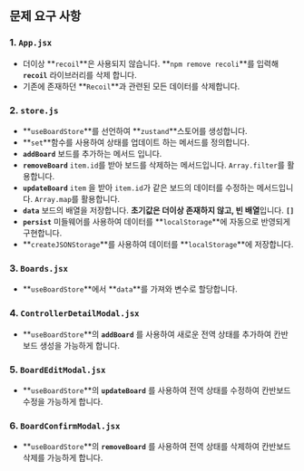 ## 문제 요구 사항

### **1. `App.jsx`**

- 더이상 **`recoil`**은 사용되지 않습니다. **`npm remove recoli`**를 입력해 **`recoil`** 라이브러리를 삭제 합니다.
- 기존에 존재하던 **`Recoil`**과 관련된 모든 데이터를 삭제합니다.

### 2. **`store.js`**

- **`useBoardStore`**를 선언하여 **`zustand`**스토어를 생성합니다.
- **`set`**함수를 사용하여 상태를 업데이트 하는 메서드를 정의합니다.
- **`addBoard`**  보드를 추가하는 메서드 입니다.
- **`removeBoard`** `item.id`를 받아 보드를 삭제하는 메서드입니다. `Array.filter`를 활용합니다.
- **`updateBoard`** `item`  을 받아 `item.id`가 같은 보드의 데이터를 수정하는 메서드입니다. `Array.map`를 활용합니다.
- **`data`** 보드의 배열을 저장합니다. **초기값은 더이상 존재하지 않고, 빈 배열**입니다. **`[]`**
- **`persist`** 미들웨어를 사용하여 데이터를 **`localStorage`**에 자동으로 반영되게 구현합니다.
- **`createJSONStorage`**를 사용하여 데이터를 **`localStorage`**에 저장합니다.

### 3. `Boards.jsx`

- **`useBoardStore`**에서 **`data`**를 가져와 변수로 할당합니다.

### 4. `ControllerDetailModal.jsx`

- **`useBoardStore`**의 **`addBoard`** 를 사용하여 새로운 전역 상태를 추가하여 칸반보드 생성을 가능하게 합니다.

### 5. `BoardEditModal.jsx`

- **`useBoardStore`**의 **`updateBoard`** 를 사용하여 전역 상태를 수정하여 칸반보드 수정을 가능하게 합니다.

### 6. `BoardConfirmModal.jsx`

- **`useBoardStore`**의 **`removeBoard`** 를 사용하여 전역 상태를 삭제하여 칸반보드 삭제를 가능하게 합니다.
